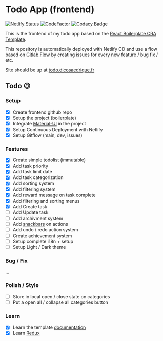 # Todo App (frontend)

[![Netlify Status](https://api.netlify.com/api/v1/badges/2d0b9da6-1102-48f4-a5d1-e39f23f6016f/deploy-status)](https://app.netlify.com/sites/dico-todoapp/deploys)
[![CodeFactor](https://www.codefactor.io/repository/github/dicosaedrique/todo-app-frontend/badge)](https://www.codefactor.io/repository/github/dicosaedrique/todo-app-frontend)
[![Codacy Badge](https://app.codacy.com/project/badge/Grade/abc10da270a24b23a195b7466e50faba)](https://www.codacy.com/gh/Dicosaedrique/todo-app-frontend/dashboard?utm_source=github.com&utm_medium=referral&utm_content=Dicosaedrique/todo-app-frontend&utm_campaign=Badge_Grade)

This is the frontend of my todo app based on the [React Boilerplate CRA Template](https://cansahin.gitbook.io/react-boilerplate-cra-template/).

This repository is automatically deployed with Netlify CD and use a flow based on [Gitlab Flow](https://docs.gitlab.com/ee/topics/gitlab_flow.html) by creating issues for every new feature / bug fix / etc.

Site should be up at [todo.dicosaedrique.fr](https://todo.dicosaedrique.fr)

## Todo 😉

### Setup

-   [x] Create frontend github repo
-   [x] Setup the project (boilerplate)
-   [x] Integrate [Material-UI](https://material-ui.com) in the project
-   [x] Setup Continuous Deployment with Netlify
-   [x] Setup Gitflow (main, dev, issues)

### Features

-   [x] Create simple todolist (immutable)
-   [x] Add task priority
-   [x] Add task limit date
-   [x] Add task categorization
-   [x] Add sorting system
-   [x] Add filtering system
-   [x] Add reward message on task complete
-   [x] Add filtering and sorting menus
-   [x] Add Create task
-   [ ] Add Update task
-   [ ] Add archivment system
-   [ ] Add [snackbars](https://github.com/iamhosseindhv/notistack) on actions
-   [ ] Add undo / redo action system
-   [ ] Create achievement system
-   [ ] Setup complete i18n + setup
-   [ ] Setup Light / Dark theme

### Bug / Fix

...

### Polish / Style

-   [ ] Store in local open / close state on categories
-   [ ] Put a open all / collapse all categories button

### Learn

-   [x] Learn the template [documentation](https://cansahin.gitbook.io/react-boilerplate-cra-template/)
-   [x] Learn [Redux](https://redux.js.org/tutorials/essentials/part-1-overview-concepts)
